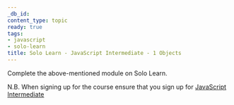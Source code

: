 ```yaml
---
_db_id:
content_type: topic
ready: true
tags:
- javascript
- solo-learn
title: Solo Learn - JavaScript Intermediate - 1 Objects
---
```


Complete the above-mentioned module on Solo Learn.

N.B. When signing up for the course ensure that you sign up for [JavaScript Intermediate](https://www.sololearn.com/en/learn/courses/javascript-intermediate)